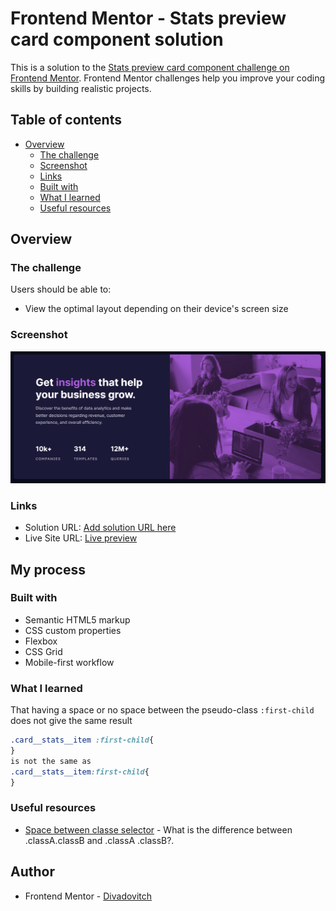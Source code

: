 # Frontend Mentor - Stats preview card component solution

This is a solution to the [Stats preview card component challenge on Frontend Mentor](https://www.frontendmentor.io/challenges/stats-preview-card-component-8JqbgoU62). Frontend Mentor challenges help you improve your coding skills by building realistic projects. 

## Table of contents

- [Overview](#overview)
  - [The challenge](#the-challenge)
  - [Screenshot](#screenshot)
  - [Links](#links)
  - [Built with](#built-with)
  - [What I learned](#what-i-learned)
  - [Useful resources](#useful-resources)

## Overview

### The challenge

Users should be able to:

- View the optimal layout depending on their device's screen size

### Screenshot

![](./screenshot.png)


### Links

- Solution URL: [Add solution URL here](https://your-solution-url.com)
- Live Site URL: [Live preview](https://divadovitch.github.io/stats-preview-card-component-main/)

## My process

### Built with

- Semantic HTML5 markup
- CSS custom properties
- Flexbox
- CSS Grid
- Mobile-first workflow

### What I learned

That having a space or no space between the pseudo-class `:first-child` does not give the same result

```css
.card__stats__item :first-child{
}
is not the same as
.card__stats__item:first-child{
}
```

### Useful resources

- [Space between classe selector](https://stackoverflow.com/questions/1126338/what-does-a-space-mean-in-a-css-selector-i-e-what-is-the-difference-between-c) - What is the difference between .classA.classB and .classA .classB?.

## Author

- Frontend Mentor - [Divadovitch](https://www.frontendmentor.io/profile/Divadovitch)
